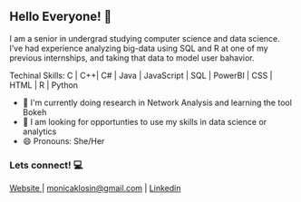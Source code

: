 ## Hello Everyone!  👋

I am a senior in undergrad studying computer science and data science. I’ve had experience analyzing big-data using SQL and R at one of my previous internships, and taking that data to model user bahavior. 

Techinal Skills:  C | C++| C# | Java | JavaScript | SQL | PowerBI | CSS | HTML | R | Python



- 🌱 I'm currently doing research in Network Analysis and learning the tool Bokeh
- 💬 I am looking for opportunties to use my skills in data science or analytics
- 😄 Pronouns: She/Her

### Lets connect! 💻
  <a href="http://www.monicaklosin.com">Website </a> |  monicaklosin@gmail.com |  <a href="https://www.linkedin.com/in/monica-klosin-476316b6/">Linkedin</a>



<!--
**klosinm/klosinm** is a ✨ _special_ ✨ repository because its `README.md` (this file) appears on your GitHub profile.

Here are some ideas to get you started:

- 🔭 I’m currently working on ...
- 🌱 I’m currently learning ...
- 👯 I’m looking to collaborate on ...
- 🤔 I’m looking for help with ...
- 💬 Ask me about ...
- 📫 How to reach me: ...
- 😄 Pronouns: ...
- ⚡ Fun fact: ...
-->
